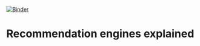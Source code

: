 [![Binder](https://mybinder.org/badge_logo.svg)](https://mybinder.org/v2/gh/ruivieira/workshop-recommendation-engines/master?filepath=workshop.ipynb)
# Recommendation engines explained